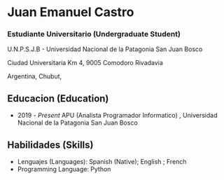 # Juan Emanuel Castro

### Estudiante Universitario (Undergraduate Student)

U.N.P.S.J.B - Universidad Nacional de la Patagonia San Juan Bosco

Ciudad Universitaria Km 4, 9005 Comodoro Rivadavia

Argentina, Chubut,

## Educacion (Education)
 - 2019 - *Present* APU (Analista Programador Informatico) , Universidad Nacional de la Patagonia San Juan Bosco


## Habilidades (Skills)
 - Lenguajes (Languages): Spanish (Native); English ; French
 - Programming Language: Python
